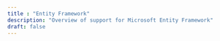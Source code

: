 ```yaml
---
title : "Entity Framework"
description: "Overview of support for Microsoft Entity Framework"
draft: false
---
```

